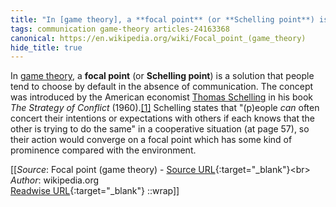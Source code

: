 ```yaml
---
title: "In [game theory], a **focal point** (or **Schelling point**) is ..."
tags: communication game-theory articles-24163368
canonical: https://en.wikipedia.org/wiki/Focal_point_(game_theory)
hide_title: true
---
```


In [game theory](https://en.wikipedia.org/wiki/Game_theory), a **focal point** (or **Schelling point**) is a solution that people tend to choose by default in the absence of communication. The concept was introduced by the American economist [Thomas Schelling](https://en.wikipedia.org/wiki/Thomas_Schelling) in his book *The Strategy of Conflict* (1960).[[1]](https://en.wikipedia.org/wiki/Focal_point_(game_theory)#cite_note-isbn0-674-84031-3-1) Schelling states that "(p)eople *can* often concert their intentions or expectations with others if each knows that the other is trying to do the same" in a cooperative situation (at page 57), so their action would converge on a focal point which has some kind of prominence compared with the environment.


[[_Source_: Focal point (game theory) - [Source URL](https://en.wikipedia.org/wiki/Focal_point_(game_theory)){:target="_blank"}<br>
_Author_: wikipedia.org<br>
[Readwise URL](https://readwise.io/open/472377234){:target="_blank"}
::wrap]]